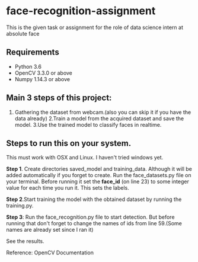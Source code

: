 # face-recognition-assignment

This is the given task or assignment for the role of data science intern at absolute face

## Requirements

- Python 3.6
- OpenCV 3.3.0 or above
- Numpy 1.14.3 or above

## Main 3 steps of this project:

1. Gathering the dataset from webcam.(also you can skip it if you have the data already)
2.Train a model from the acquired dataset and save the model.
3.Use the trained model to classify faces in realtime.

## Steps to run this on your system.
This must work with OSX and Linux. I haven't tried windows yet.

**Step 1**. Create directories saved_model and training_data. Although it will be added automatically if you forget to create.
Run the face_datasets.py file on your terminal. Before running it set the **face_id** (on line 23) to some integer value for each time
you run it. This sets the labels.

**Step 2**.Start training the model with the obtained dataset by running the training.py.

**Step 3**: Run the face_recognition.py file to start detection. But before running that don't forget to change the names of ids from
line 59.(Some names are already set since I ran it)

See the results.

Reference: OpenCV Documentation


